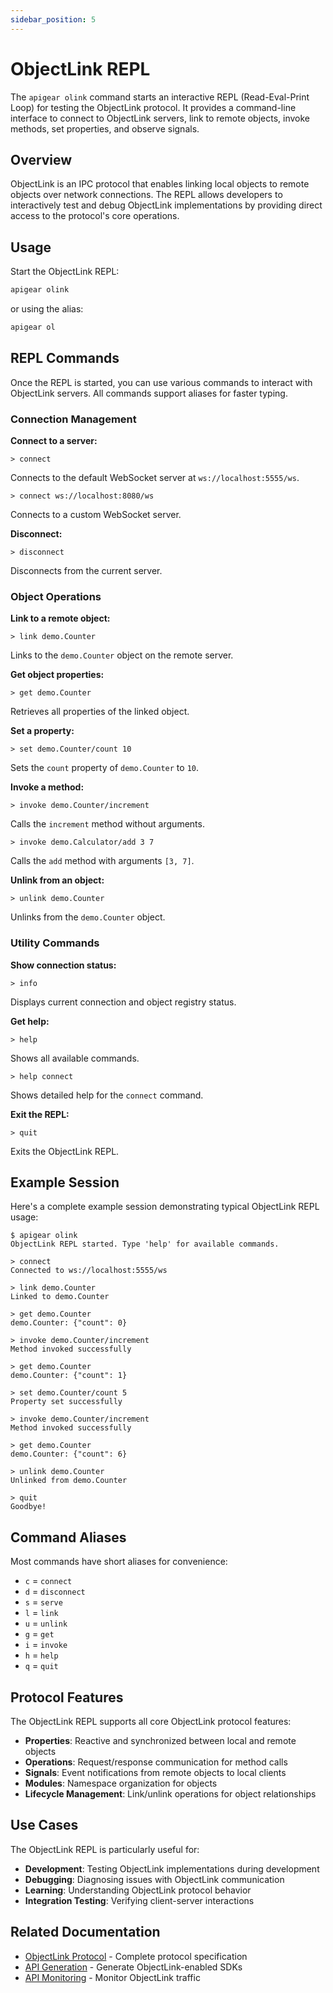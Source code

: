 ```yaml
---
sidebar_position: 5
---
```


# ObjectLink REPL

The `apigear olink` command starts an interactive REPL (Read-Eval-Print Loop) for testing the ObjectLink protocol. It provides a command-line interface to connect to ObjectLink servers, link to remote objects, invoke methods, set properties, and observe signals.

## Overview

ObjectLink is an IPC protocol that enables linking local objects to remote objects over network connections. The REPL allows developers to interactively test and debug ObjectLink implementations by providing direct access to the protocol's core operations.

## Usage

Start the ObjectLink REPL:

```bash
apigear olink
```

or using the alias:

```bash
apigear ol
```

## REPL Commands

Once the REPL is started, you can use various commands to interact with ObjectLink servers. All commands support aliases for faster typing.

### Connection Management

**Connect to a server:**
```
> connect
```
Connects to the default WebSocket server at `ws://localhost:5555/ws`.

```
> connect ws://localhost:8080/ws
```
Connects to a custom WebSocket server.

**Disconnect:**
```
> disconnect
```
Disconnects from the current server.

### Object Operations

**Link to a remote object:**
```
> link demo.Counter
```
Links to the `demo.Counter` object on the remote server.

**Get object properties:**
```
> get demo.Counter
```
Retrieves all properties of the linked object.

**Set a property:**
```
> set demo.Counter/count 10
```
Sets the `count` property of `demo.Counter` to `10`.

**Invoke a method:**
```
> invoke demo.Counter/increment
```
Calls the `increment` method without arguments.

```
> invoke demo.Calculator/add 3 7
```
Calls the `add` method with arguments `[3, 7]`.

**Unlink from an object:**
```
> unlink demo.Counter
```
Unlinks from the `demo.Counter` object.

### Utility Commands

**Show connection status:**
```
> info
```
Displays current connection and object registry status.

**Get help:**
```
> help
```
Shows all available commands.

```
> help connect
```
Shows detailed help for the `connect` command.

**Exit the REPL:**
```
> quit
```
Exits the ObjectLink REPL.

## Example Session

Here's a complete example session demonstrating typical ObjectLink REPL usage:

```
$ apigear olink
ObjectLink REPL started. Type 'help' for available commands.

> connect
Connected to ws://localhost:5555/ws

> link demo.Counter
Linked to demo.Counter

> get demo.Counter
demo.Counter: {"count": 0}

> invoke demo.Counter/increment
Method invoked successfully

> get demo.Counter
demo.Counter: {"count": 1}

> set demo.Counter/count 5
Property set successfully

> invoke demo.Counter/increment
Method invoked successfully

> get demo.Counter
demo.Counter: {"count": 6}

> unlink demo.Counter
Unlinked from demo.Counter

> quit
Goodbye!
```

## Command Aliases

Most commands have short aliases for convenience:
- `c` = `connect`
- `d` = `disconnect`
- `s` = `serve`
- `l` = `link`
- `u` = `unlink`
- `g` = `get`
- `i` = `invoke`
- `h` = `help`
- `q` = `quit`

## Protocol Features

The ObjectLink REPL supports all core ObjectLink protocol features:

- **Properties**: Reactive and synchronized between local and remote objects
- **Operations**: Request/response communication for method calls
- **Signals**: Event notifications from remote objects to local clients
- **Modules**: Namespace organization for objects
- **Lifecycle Management**: Link/unlink operations for object relationships

## Use Cases

The ObjectLink REPL is particularly useful for:

- **Development**: Testing ObjectLink implementations during development
- **Debugging**: Diagnosing issues with ObjectLink communication
- **Learning**: Understanding ObjectLink protocol behavior
- **Integration Testing**: Verifying client-server interactions

## Related Documentation

- [ObjectLink Protocol](/docs/advanced/protocols/objectlink/intro) - Complete protocol specification
- [API Generation](/docs/tools/cli/generate) - Generate ObjectLink-enabled SDKs
- [API Monitoring](/docs/tools/cli/monitor) - Monitor ObjectLink traffic